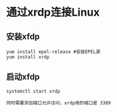 # 通过xrdp连接Linux

## 安装xfdp

    yum install epel-release #安装EPEL源
    yum install xrdp

## 启动xfdp

    systemctl start xrdp

    同时需要添加端口允许访问，xrdp用的端口是 3389
